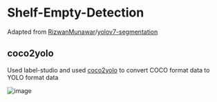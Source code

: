 # Shelf-Empty-Detection

Adapted from [RizwanMunawar](https://github.com/RizwanMunawar)/[yolov7-segmentation](https://github.com/RizwanMunawar/yolov7-segmentation)

## coco2yolo

Used label-studio and used [coco2yolo](https://github.com/tw-yshuang/coco2yolo) to convert COCO format data to YOLO format data

![image](https://user-images.githubusercontent.com/66176726/215067044-fc06e0e9-256d-48f4-af28-4826f0edfce0.png)
